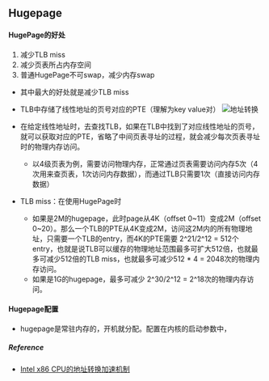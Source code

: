 ## Hugepage

#### HugePage的好处
1. 减少TLB miss
2. 减少页表所占内存空间
3. 普通HugePage不可swap，减少内存swap

* 其中最大的好处就是减少TLB miss
* TLB中存储了线性地址的页号对应的PTE（理解为key value对）
![地址转换](https://pic1.zhimg.com/80/v2-dc1762ce1eb07aeeb827792b3b34701c_hd.jpg)
* 在给定线性地址时，去查找TLB，如果在TLB中找到了对应线性地址的页号，就可以获取对应的PTE，省略了中间页表寻址的过程，就会减少每次页表寻址时的物理内存访问。
    * 以4级页表为例，需要访问物理内存，正常通过页表需要访问内存5次（4次用来查页表，1次访问内存数据），而通过TLB只需要1次（直接访问内存数据）


* TLB miss：在使用HugePage时
    * 如果是2M的hugepage，此时page从4K（offset 0~11）变成2M（offset 0~20）。那么一个TLB的PTE从4K变成2M，访问这2M内的所有物理地址，只需要一个TLB的entry，而4K的PTE需要 2^21/2^12 = 512个entry，也就是说TLB可以缓存的物理地址范围最多可扩大512倍，也就最多可减少512倍的TLB miss，也就最多可减少512 * 4 = 2048次的物理内存访问。
    * 如果是1G的hugepage，最多可减少 2^30/2^12 = 2^18次的物理内存访问。

#### Hugepage配置
* hugepage是常驻内存的，开机就分配。配置在内核的启动参数中，

##### Reference
* [Intel x86 CPU的地址转换加速机制](https://zhuanlan.zhihu.com/p/50201492)